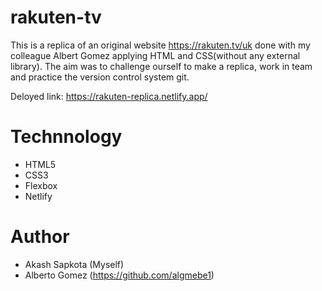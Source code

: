 # rakuten-tv

This is a replica of an original website https://rakuten.tv/uk done with my colleague Albert Gomez
applying HTML and CSS(without any external library). The aim was to challenge ourself to make a replica, work in team and practice the version control system git.

Deloyed link: https://rakuten-replica.netlify.app/

# Technnology

- HTML5
- CSS3
- Flexbox
- Netlify 

# Author 
 - Akash Sapkota (Myself)
 - Alberto Gomez (https://github.com/algmebe1)
